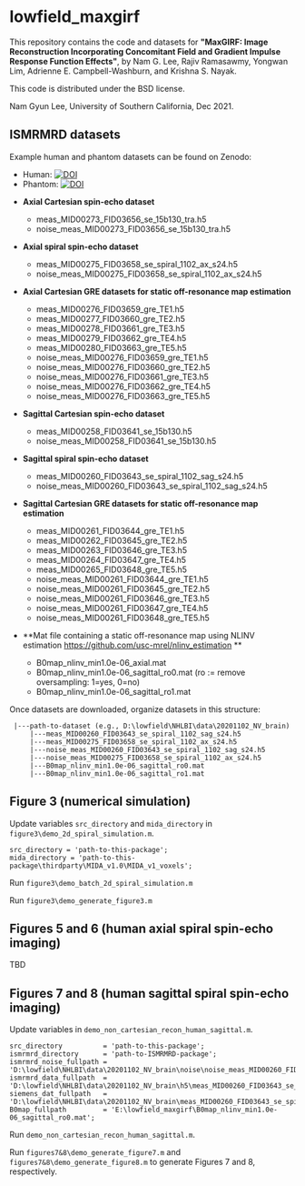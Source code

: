 # lowfield_maxgirf

This repository contains the code and datasets for
**"MaxGIRF: Image Reconstruction Incorporating Concomitant
Field and Gradient Impulse Response Function Effects"**, by Nam G. Lee, Rajiv Ramasawmy, Yongwan Lim, Adrienne E. Campbell-Washburn, and Krishna S. Nayak.

This code is distributed under the BSD license.

Nam Gyun Lee, University of Southern California, Dec 2021.

## ISMRMRD datasets
Example human and phantom datasets can be found on Zenodo:

- Human: [![DOI](https://zenodo.org/badge/DOI/10.5281/zenodo.5830910.svg)](https://doi.org/10.5281/zenodo.5830910)
- Phantom: [![DOI](https://zenodo.org/badge/DOI/10.5281/zenodo.5874604.svg)](https://doi.org/10.5281/zenodo.5874604)

* **Axial Cartesian spin-echo dataset**
  - meas_MID00273_FID03656_se_15b130_tra.h5
  - noise_meas_MID00273_FID03656_se_15b130_tra.h5

* **Axial spiral spin-echo dataset** 
  - meas_MID00275_FID03658_se_spiral_1102_ax_s24.h5
  - noise_meas_MID00275_FID03658_se_spiral_1102_ax_s24.h5

* **Axial Cartesian GRE datasets for static off-resonance map estimation**

  - meas_MID00276_FID03659_gre_TE1.h5
  - meas_MID00277_FID03660_gre_TE2.h5
  - meas_MID00278_FID03661_gre_TE3.h5
  - meas_MID00279_FID03662_gre_TE4.h5
  - meas_MID00280_FID03663_gre_TE5.h5
  - noise_meas_MID00276_FID03659_gre_TE1.h5
  - noise_meas_MID00276_FID03660_gre_TE2.h5
  - noise_meas_MID00276_FID03661_gre_TE3.h5
  - noise_meas_MID00276_FID03662_gre_TE4.h5
  - noise_meas_MID00276_FID03663_gre_TE5.h5

* **Sagittal Cartesian spin-echo dataset**
  - meas_MID00258_FID03641_se_15b130.h5
  - noise_meas_MID00258_FID03641_se_15b130.h5
  
* **Sagittal spiral spin-echo dataset**
  - meas_MID00260_FID03643_se_spiral_1102_sag_s24.h5
  - noise_meas_MID00260_FID03643_se_spiral_1102_sag_s24.h5
  
* **Sagittal Cartesian GRE datasets for static off-resonance map estimation**
  - meas_MID00261_FID03644_gre_TE1.h5
  - meas_MID00262_FID03645_gre_TE2.h5
  - meas_MID00263_FID03646_gre_TE3.h5
  - meas_MID00264_FID03647_gre_TE4.h5
  - meas_MID00265_FID03648_gre_TE5.h5
  - noise_meas_MID00261_FID03644_gre_TE1.h5
  - noise_meas_MID00261_FID03645_gre_TE2.h5
  - noise_meas_MID00261_FID03646_gre_TE3.h5
  - noise_meas_MID00261_FID03647_gre_TE4.h5
  - noise_meas_MID00261_FID03648_gre_TE5.h5

* **Mat file containing a static off-resonance map using NLINV estimation https://github.com/usc-mrel/nlinv_estimation **
  - B0map_nlinv_min1.0e-06_axial.mat
  - B0map_nlinv_min1.0e-06_sagittal_ro0.mat (ro := remove oversampling: 1=yes, 0=no)
  - B0map_nlinv_min1.0e-06_sagittal_ro1.mat

Once datasets are downloaded, organize datasets in this structure:
 
     |---path-to-dataset (e.g., D:\lowfield\NHLBI\data\20201102_NV_brain)
         |---meas_MID00260_FID03643_se_spiral_1102_sag_s24.h5
         |---meas_MID00275_FID03658_se_spiral_1102_ax_s24.h5
         |---noise_meas_MID00260_FID03643_se_spiral_1102_sag_s24.h5
         |---noise_meas_MID00275_FID03658_se_spiral_1102_ax_s24.h5
         |---B0map_nlinv_min1.0e-06_sagittal_ro0.mat
         |---B0map_nlinv_min1.0e-06_sagittal_ro1.mat

## Figure 3 (numerical simulation)

Update variables `src_directory` and `mida_directory` in `figure3\demo_2d_spiral_simulation.m`.

    src_directory = 'path-to-this-package';
    mida_directory = 'path-to-this-package\thirdparty\MIDA_v1.0\MIDA_v1_voxels';
 
Run `figure3\demo_batch_2d_spiral_simulation.m`

Run `figure3\demo_generate_figure3.m`
 
## Figures 5 and 6 (human axial spiral spin-echo imaging)

TBD

## Figures 7 and 8 (human sagittal spiral spin-echo imaging)

Update variables in `demo_non_cartesian_recon_human_sagittal.m`.

    src_directory          = 'path-to-this-package';
    ismrmrd_directory      = 'path-to-ISMRMRD-package';
    ismrmrd_noise_fullpath = 'D:\lowfield\NHLBI\data\20201102_NV_brain\noise\noise_meas_MID00260_FID03643_se_spiral_1102_sag_s24.h5';
    ismrmrd_data_fullpath  = 'D:\lowfield\NHLBI\data\20201102_NV_brain\h5\meas_MID00260_FID03643_se_spiral_1102_sag_s24.h5';
    siemens_dat_fullpath   = 'D:\lowfield\NHLBI\data\20201102_NV_brain\meas_MID00260_FID03643_se_spiral_1102_sag_s24.dat';
    B0map_fullpath         = 'E:\lowfield_maxgirf\B0map_nlinv_min1.0e-06_sagittal_ro0.mat';

Run `demo_non_cartesian_recon_human_sagittal.m`.

Run `figures7&8\demo_generate_figure7.m` and `figures7&8\demo_generate_figure8.m` to generate Figures 7 and 8, respectively.
